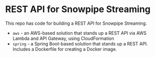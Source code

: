 # REST API for Snowpipe Streaming
This repo has code for building a REST API for
Snowpipe Streaming.

* `aws` - an AWS-based solution that stands up a REST API
    via AWS Lambda and API Gateway, using CloudFormation
* `spring` - a Spring Boot-based solution that stands up
    a REST API. Includes a Dockerfile for creating a 
    Docker image.

